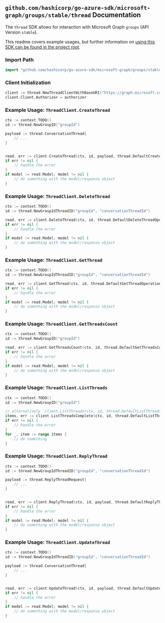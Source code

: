 
## `github.com/hashicorp/go-azure-sdk/microsoft-graph/groups/stable/thread` Documentation

The `thread` SDK allows for interaction with Microsoft Graph `groups` (API Version `stable`).

This readme covers example usages, but further information on [using this SDK can be found in the project root](https://github.com/hashicorp/go-azure-sdk/tree/main/docs).

### Import Path

```go
import "github.com/hashicorp/go-azure-sdk/microsoft-graph/groups/stable/thread"
```


### Client Initialization

```go
client := thread.NewThreadClientWithBaseURI("https://graph.microsoft.com")
client.Client.Authorizer = authorizer
```


### Example Usage: `ThreadClient.CreateThread`

```go
ctx := context.TODO()
id := thread.NewGroupID("groupId")

payload := thread.ConversationThread{
	// ...
}


read, err := client.CreateThread(ctx, id, payload, thread.DefaultCreateThreadOperationOptions())
if err != nil {
	// handle the error
}
if model := read.Model; model != nil {
	// do something with the model/response object
}
```


### Example Usage: `ThreadClient.DeleteThread`

```go
ctx := context.TODO()
id := thread.NewGroupIdThreadID("groupId", "conversationThreadId")

read, err := client.DeleteThread(ctx, id, thread.DefaultDeleteThreadOperationOptions())
if err != nil {
	// handle the error
}
if model := read.Model; model != nil {
	// do something with the model/response object
}
```


### Example Usage: `ThreadClient.GetThread`

```go
ctx := context.TODO()
id := thread.NewGroupIdThreadID("groupId", "conversationThreadId")

read, err := client.GetThread(ctx, id, thread.DefaultGetThreadOperationOptions())
if err != nil {
	// handle the error
}
if model := read.Model; model != nil {
	// do something with the model/response object
}
```


### Example Usage: `ThreadClient.GetThreadsCount`

```go
ctx := context.TODO()
id := thread.NewGroupID("groupId")

read, err := client.GetThreadsCount(ctx, id, thread.DefaultGetThreadsCountOperationOptions())
if err != nil {
	// handle the error
}
if model := read.Model; model != nil {
	// do something with the model/response object
}
```


### Example Usage: `ThreadClient.ListThreads`

```go
ctx := context.TODO()
id := thread.NewGroupID("groupId")

// alternatively `client.ListThreads(ctx, id, thread.DefaultListThreadsOperationOptions())` can be used to do batched pagination
items, err := client.ListThreadsComplete(ctx, id, thread.DefaultListThreadsOperationOptions())
if err != nil {
	// handle the error
}
for _, item := range items {
	// do something
}
```


### Example Usage: `ThreadClient.ReplyThread`

```go
ctx := context.TODO()
id := thread.NewGroupIdThreadID("groupId", "conversationThreadId")

payload := thread.ReplyThreadRequest{
	// ...
}


read, err := client.ReplyThread(ctx, id, payload, thread.DefaultReplyThreadOperationOptions())
if err != nil {
	// handle the error
}
if model := read.Model; model != nil {
	// do something with the model/response object
}
```


### Example Usage: `ThreadClient.UpdateThread`

```go
ctx := context.TODO()
id := thread.NewGroupIdThreadID("groupId", "conversationThreadId")

payload := thread.ConversationThread{
	// ...
}


read, err := client.UpdateThread(ctx, id, payload, thread.DefaultUpdateThreadOperationOptions())
if err != nil {
	// handle the error
}
if model := read.Model; model != nil {
	// do something with the model/response object
}
```
